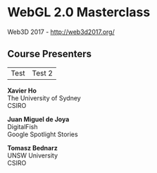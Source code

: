 # WebGL 2.0 Masterclass
Web3D 2017 - http://web3d2017.org/

## Course Presenters

<table>
  <tbody>
    <tr>
      <td>Test</td>
      <td>Test 2</td>
    </tr>
  </tbody>
</table>

**Xavier Ho**<br>
The University of Sydney<br>
CSIRO

**Juan Miguel de Joya**<br>
DigitalFish<br>
Google Spotlight Stories

**Tomasz Bednarz**<br>
UNSW University<br>
CSIRO
